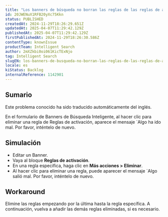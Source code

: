 ```yaml
---
title: "Los banners de búsqueda no borran las reglas de las reglas de activación"
id: 20JWENuX1RFB20yXc75Kkn
status: PUBLISHED
createdAt: 2024-11-29T18:26:29.651Z
updatedAt: 2025-04-07T11:29:42.129Z
publishedAt: 2025-04-07T11:29:42.129Z
firstPublishedAt: 2024-11-29T18:26:30.586Z
contentType: knownIssue
productTeam: Intelligent Search
author: 2mXZkbi0oi061KicTExNjo
tag: Intelligent Search
slugEN: los-banners-de-busqueda-no-borran-las-reglas-de-las-reglas-de-activacion
locale: es
kiStatus: Backlog
internalReference: 1142901
---
```


## Sumario

<div class="alert alert-info">
  <p>Este problema conocido ha sido traducido automáticamente del inglés.</p>
</div>


En el formulario de Banners de Búsqueda Inteligente, al hacer clic para eliminar una regla de Reglas de activación, aparece el mensaje `Algo ha ido mal. Por favor, inténtelo de nuevo.


##

## Simulación



- Editar un Banner.
- Vaya al bloque **Reglas de activación**.
- En una regla específica, haga clic en **Más acciones > Eliminar**.
- Al hacer clic para eliminar una regla, puede aparecer el mensaje `Algo salió mal. Por favor, inténtelo de nuevo.



## Workaround


Elimine las reglas empezando por la última hasta la regla específica. A continuación, vuelva a añadir las demás reglas eliminadas, si es necesario.





